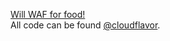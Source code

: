 [Will WAF for food!](https://cloudflavor.io/services)  
All code can be found [@cloudflavor](https://github.com/cloudflavor).
